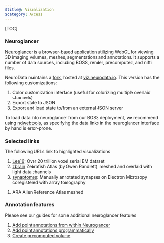 ```yaml
---
$title@: Visualization
$category: Access
---
```


[TOC]

### Neuroglancer

[Neuroglancer](https://github.com/google/neuroglancer) is a browser-based application utilizing WebGL for viewing 3D imaging volumes, meshes, segmentations and annotations.  It supports a number of data sources, including BOSS, render, precomputed, and nifti files.

NeuroData maintains a [fork](https://github.com/neurodata/neuroglancer), hosted at [viz.neurodata.io](https://viz.neurodata.io).  This version has the following customizations:

1. Color customization interface (useful for colorizing multiple overlaid channels)
1. Export state to JSON
1. Export and load state to/from an external JSON server

To load data into neuroglancer from our BOSS deployment, we recommend using [ndwebtools](https://ndwebtools.neurodata.io), as specifying the data links in the neuroglancer interface by hand is error-prone.

### Selected links

The following URLs link to highlighted visualizations

1. [Lee16](https://ndwebtools.neurodata.io/ndviz_url/lee/lee16/image/): Over 20 trillion voxel serial EM dataset
1. [zbrain](https://zbrain.viz.neurodata.io/?json_url=https://json.neurodata.io/v1?NGStateID=a5m8l6WM5OECfw) Zebrafish Atlas (by Owen Randlett), meshed and overlaid with light data channels
1. [synaptomes](https://viz.neurodata.io/?json_url=https://json.neurodata.io/v1?NGStateID=Pd7u-ZWGhecamg): Manually annotated synapses on Electron Microsopy coregistered with array tomography
<!-- 1. [synaptomes](https://viz.neurodata.io/?json_url=https://api.myjson.com/bins/17xtbq): Manually annotated synapses meshed and overlaid with EM and array tomography -->
1. [ARA](https://ara.viz.neurodata.io/?json_url=https://json.neurodata.io/v1?NGStateID=5J65_CN_YS1aTQ) Allen Reference Atlas meshed
<!-- 1. [Cell detections](https://viz.neurodata.io/?json_url=https://api.myjson.com/bins/89y6u) Point annotations representing cell detections of different regions of light data overlaid with the Allen Reference Atlas.   -->

### Annotation features

Please see our guides for some additional neuroglancer features

1. [Add point annotations from within Neuroglancer]([url('/content/guides/neuroglancer-pt-annotations')])
1. [Add point annotations programmatically]([url('/content/guides/programmatic-neuroglancer-annotations')])
1. [Create precomputed volume]([url('/content/guides/boss-to-precompute')])